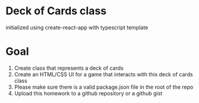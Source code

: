 # Deck of Cards class

initialized using create-react-app with typescript template

# Goal

1. Create class that represents a deck of cards
2. Create an HTML/CSS UI for a game that interacts with this deck of cards class
3. Please make sure there is a valid package.json file in the root of the repo
4. Upload this homework to a github repository or a github gist